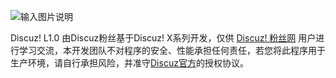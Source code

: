 ![输入图片说明](https://git.oschina.net/uploads/images/2016/1229/000636_eaf9f510_134400.png "在这里输入图片标题")

Discuz! L1.0 由Discuz粉丝基于Discuz! X系列开发，仅供 [Discuz! 粉丝网](https://www.discuzfans.net/) 用户进行学习交流，本开发团队不对程序的安全、性能承担任何责任，若您将此程序用于生产环境，请自行承担风险，并准守[Discuz官方](http://www.discuz.net/)的授权协议。